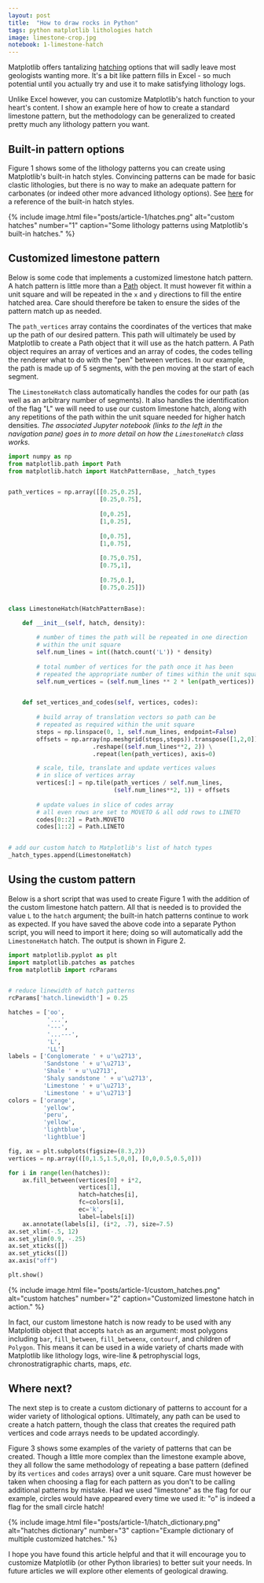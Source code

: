 ```yaml
---
layout: post
title:  "How to draw rocks in Python"
tags: python matplotlib lithologies hatch
image: limestone-crop.jpg
notebook: 1-limestone-hatch
---
```


Matplotlib offers tantalizing [hatching](https://matplotlib.org/stable/gallery/shapes_and_collections/hatch_demo.html) options that will sadly leave most geologists wanting more. It's a bit like pattern fills in Excel - so much potential until you actually try and use it to make satisfying lithology logs. 

Unlike Excel however, you can customize Matplotlib's hatch function to your heart's content. I show an example here of how to create a standard limestone pattern, but the methodology can be generalized to created pretty much any lithology pattern you want.

<!--more-->

## Built-in pattern options

Figure 1 shows some of the lithology patterns you can create using Matplotlib's built-in hatch styles. Convincing patterns can be made for basic clastic lithologies, but there is no way to make an adequate pattern for carbonates (or indeed other more advanced lithology options). See [here](https://matplotlib.org/stable/gallery/shapes_and_collections/hatch_style_reference.html) for a reference of the built-in hatch styles.

{% include image.html file="posts/article-1/hatches.png"
alt="custom hatches" number="1"
caption="Some lithology patterns using Matplotlib's built-in hatches." %}

## Customized limestone pattern

Below is some code that implements a customized limestone hatch pattern. A hatch pattern is little more than a [Path](https://matplotlib.org/stable/api/path_api.html#matplotlib.path.Path) object. It must however fit within a unit square and will be repeated in the `x` and `y` directions to fill the entire hatched area. Care should therefore be taken to ensure the sides of the pattern match up as needed. 

The `path_vertices` array contains the coordinates of the vertices that make up the path of our desired pattern. This path will ultimately be used by Matplotlib to create a Path object that it will use as the hatch pattern. A Path object requires an array of vertices and an array of codes, the codes telling the renderer what to do with the "pen" between vertices. In our example, the path is made up of 5 segments, with the pen moving at the start of each segment. 

The `LimestoneHatch` class automatically handles the codes for our path (as well as an arbitrary number of segments). It also handles the identification of the flag "L" we will need to use our custom limestone hatch, along with any repetitions of the path within the unit square needed for higher hatch densities. *The associated Jupyter notebook (links to the left in the navigation pane) goes in to more detail on how the `LimestoneHatch` class works.*

```python
import numpy as np
from matplotlib.path import Path
from matplotlib.hatch import HatchPatternBase, _hatch_types


path_vertices = np.array([[0.25,0.25],
                          [0.25,0.75],
            
                          [0,0.25],
                          [1,0.25],
                             
                          [0,0.75],
                          [1,0.75],
                             
                          [0.75,0.75],
                          [0.75,1],
                             
                          [0.75,0.],
                          [0.75,0.25]])


class LimestoneHatch(HatchPatternBase):
    
    def __init__(self, hatch, density):

        # number of times the path will be repeated in one direction
        # within the unit square
        self.num_lines = int((hatch.count('L')) * density)   
        
        # total number of vertices for the path once it has been
        # repeated the appropriate number of times within the unit square
        self.num_vertices = (self.num_lines ** 2 * len(path_vertices))


    def set_vertices_and_codes(self, vertices, codes):
        
        # build array of translation vectors so path can be
        # repeated as required within the unit square
        steps = np.linspace(0, 1, self.num_lines, endpoint=False)
        offsets = np.array(np.meshgrid(steps,steps)).transpose([1,2,0]) \
                        .reshape((self.num_lines**2, 2)) \
                        .repeat(len(path_vertices), axis=0)

        # scale, tile, translate and update vertices values 
        # in slice of vertices array
        vertices[:] = np.tile(path_vertices / self.num_lines, 
                              (self.num_lines**2, 1)) + offsets
        
        # update values in slice of codes array
        # all even rows are set to MOVETO & all odd rows to LINETO
        codes[0::2] = Path.MOVETO
        codes[1::2] = Path.LINETO


# add our custom hatch to Matplotlib's list of hatch types
_hatch_types.append(LimestoneHatch)
```

## Using the custom pattern

Below is a short script that was used to create Figure 1 with the addition of the custom limestone hatch pattern. All that is needed is to provided the value `L` to the `hatch` argument; the built-in hatch patterns continue to work as expected. If you have saved the above code into a separate Python script, you will need to import it here; doing so will automatically add the `LimestoneHatch` hatch. The output is shown in Figure 2.

```python
import matplotlib.pyplot as plt
import matplotlib.patches as patches
from matplotlib import rcParams


# reduce linewidth of hatch patterns
rcParams['hatch.linewidth'] = 0.25

hatches = ['oo', 
           '...',
           '---',
           '...---',
           'L',
           'LL']
labels = ['Conglomerate ' + u'\u2713',
          'Sandstone ' + u'\u2713',
          'Shale ' + u'\u2713',
          'Shaly sandstone ' + u'\u2713',
          'Limestone ' + u'\u2713',
          'Limestone ' + u'\u2713']
colors = ['orange',
          'yellow',
          'peru',
          'yellow',
          'lightblue',
          'lightblue']

fig, ax = plt.subplots(figsize=(8.3,2))
vertices = np.array(([0,1.5,1.5,0,0], [0,0,0.5,0.5,0]))

for i in range(len(hatches)):
    ax.fill_between(vertices[0] + i*2, 
                    vertices[1], 
                    hatch=hatches[i], 
                    fc=colors[i],
                    ec='k',
                    label=labels[i])
    ax.annotate(labels[i], (i*2, .7), size=7.5)
ax.set_xlim(-.5, 12)
ax.set_ylim(0.9, -.25)
ax.set_xticks([])
ax.set_yticks([])
ax.axis("off")

plt.show()
```


{% include image.html file="posts/article-1/custom_hatches.png"
alt="custom hatches" number="2"
caption="Customized limestone hatch in action." %}

In fact, our custom limestone hatch is now ready to be used with any Matplotlib object that accepts `hatch` as an argument: most polygons including `bar`, `fill_between`, `fill_betweenx`, `contourf`, and children of `Polygon`. This means it can be used in a wide variety of charts made with Matplotlib like lithology logs, wire-line & petrophyscial logs, chronostratigraphic charts, maps, _etc._

## Where next?

The next step is to create a custom dictionary of patterns to account for a wider variety of lithological options. Ultimately, any path can be used to create a hatch pattern, though the class that creates the required path vertices and code arrays needs to be updated accordingly.

Figure 3 shows some examples of the variety of patterns that can be created. Though a little more complex than the limestone example above, they all follow the same methodology of repeating a base pattern (defined by its `vertices` and `codes` arrays) over a unit square. Care must however be taken when choosing a flag for each pattern as you don't to be calling additional patterns by mistake. Had we used "limestone" as the flag for our example, circles would have appeared every time we used it: "o" is indeed a flag for the small circle hatch!

{% include image.html file="posts/article-1/hatch_dictionary.png"
alt="hatches dictionary" number="3"
caption="Example dictionary of multiple customized hatches." %}

I hope you have found this article helpful and that it will encourage you to customize Matplotlib (or other Python libraries) to better suit your needs. In future articles we will explore other elements of geological drawing.